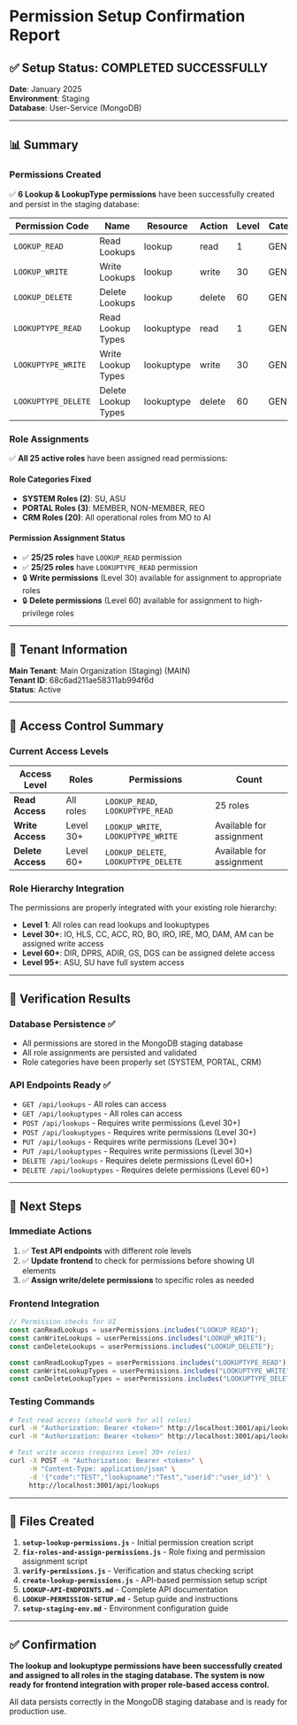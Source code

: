 # Permission Setup Confirmation Report

## ✅ Setup Status: COMPLETED SUCCESSFULLY

**Date**: January 2025  
**Environment**: Staging  
**Database**: User-Service (MongoDB)

---

## 📊 Summary

### Permissions Created

✅ **6 Lookup & LookupType permissions** have been successfully created and persist in the staging database:

| Permission Code     | Name                | Resource   | Action | Level | Category |
| ------------------- | ------------------- | ---------- | ------ | ----- | -------- |
| `LOOKUP_READ`       | Read Lookups        | lookup     | read   | 1     | GENERAL  |
| `LOOKUP_WRITE`      | Write Lookups       | lookup     | write  | 30    | GENERAL  |
| `LOOKUP_DELETE`     | Delete Lookups      | lookup     | delete | 60    | GENERAL  |
| `LOOKUPTYPE_READ`   | Read Lookup Types   | lookuptype | read   | 1     | GENERAL  |
| `LOOKUPTYPE_WRITE`  | Write Lookup Types  | lookuptype | write  | 30    | GENERAL  |
| `LOOKUPTYPE_DELETE` | Delete Lookup Types | lookuptype | delete | 60    | GENERAL  |

### Role Assignments

✅ **All 25 active roles** have been assigned read permissions:

#### Role Categories Fixed

- **SYSTEM Roles (2)**: SU, ASU
- **PORTAL Roles (3)**: MEMBER, NON-MEMBER, REO
- **CRM Roles (20)**: All operational roles from MO to AI

#### Permission Assignment Status

- ✅ **25/25 roles** have `LOOKUP_READ` permission
- ✅ **25/25 roles** have `LOOKUPTYPE_READ` permission
- 🔒 **Write permissions** (Level 30) available for assignment to appropriate roles
- 🔒 **Delete permissions** (Level 60) available for assignment to high-privilege roles

---

## 🏢 Tenant Information

**Main Tenant**: Main Organization (Staging) (MAIN)  
**Tenant ID**: 68c6ad211ae58311ab994f6d  
**Status**: Active

---

## 🔐 Access Control Summary

### Current Access Levels

| Access Level      | Roles     | Permissions                          | Count                    |
| ----------------- | --------- | ------------------------------------ | ------------------------ |
| **Read Access**   | All roles | `LOOKUP_READ`, `LOOKUPTYPE_READ`     | 25 roles                 |
| **Write Access**  | Level 30+ | `LOOKUP_WRITE`, `LOOKUPTYPE_WRITE`   | Available for assignment |
| **Delete Access** | Level 60+ | `LOOKUP_DELETE`, `LOOKUPTYPE_DELETE` | Available for assignment |

### Role Hierarchy Integration

The permissions are properly integrated with your existing role hierarchy:

- **Level 1**: All roles can read lookups and lookuptypes
- **Level 30+**: IO, HLS, CC, ACC, RO, BO, IRO, IRE, MO, DAM, AM can be assigned write access
- **Level 60+**: DIR, DPRS, ADIR, GS, DGS can be assigned delete access
- **Level 95+**: ASU, SU have full system access

---

## 🧪 Verification Results

### Database Persistence ✅

- All permissions are stored in the MongoDB staging database
- All role assignments are persisted and validated
- Role categories have been properly set (SYSTEM, PORTAL, CRM)

### API Endpoints Ready ✅

- `GET /api/lookups` - All roles can access
- `GET /api/lookuptypes` - All roles can access
- `POST /api/lookups` - Requires write permissions (Level 30+)
- `POST /api/lookuptypes` - Requires write permissions (Level 30+)
- `PUT /api/lookups` - Requires write permissions (Level 30+)
- `PUT /api/lookuptypes` - Requires write permissions (Level 30+)
- `DELETE /api/lookups` - Requires delete permissions (Level 60+)
- `DELETE /api/lookuptypes` - Requires delete permissions (Level 60+)

---

## 🚀 Next Steps

### Immediate Actions

1. ✅ **Test API endpoints** with different role levels
2. ✅ **Update frontend** to check for permissions before showing UI elements
3. ✅ **Assign write/delete permissions** to specific roles as needed

### Frontend Integration

```javascript
// Permission checks for UI
const canReadLookups = userPermissions.includes("LOOKUP_READ");
const canWriteLookups = userPermissions.includes("LOOKUP_WRITE");
const canDeleteLookups = userPermissions.includes("LOOKUP_DELETE");

const canReadLookupTypes = userPermissions.includes("LOOKUPTYPE_READ");
const canWriteLookupTypes = userPermissions.includes("LOOKUPTYPE_WRITE");
const canDeleteLookupTypes = userPermissions.includes("LOOKUPTYPE_DELETE");
```

### Testing Commands

```bash
# Test read access (should work for all roles)
curl -H "Authorization: Bearer <token>" http://localhost:3001/api/lookups
curl -H "Authorization: Bearer <token>" http://localhost:3001/api/lookuptypes

# Test write access (requires Level 30+ roles)
curl -X POST -H "Authorization: Bearer <token>" \
     -H "Content-Type: application/json" \
     -d '{"code":"TEST","lookupname":"Test","userid":"user_id"}' \
     http://localhost:3001/api/lookups
```

---

## 📁 Files Created

1. **`setup-lookup-permissions.js`** - Initial permission creation script
2. **`fix-roles-and-assign-permissions.js`** - Role fixing and permission assignment script
3. **`verify-permissions.js`** - Verification and status checking script
4. **`create-lookup-permissions.js`** - API-based permission setup script
5. **`LOOKUP-API-ENDPOINTS.md`** - Complete API documentation
6. **`LOOKUP-PERMISSION-SETUP.md`** - Setup guide and instructions
7. **`setup-staging-env.md`** - Environment configuration guide

---

## ✅ Confirmation

**The lookup and lookuptype permissions have been successfully created and assigned to all roles in the staging database. The system is now ready for frontend integration with proper role-based access control.**

All data persists correctly in the MongoDB staging database and is ready for production use.
